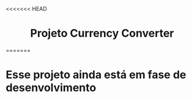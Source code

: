<<<<<<< HEAD
<h1 align="center">Projeto Currency Converter</h1>
=======
<h1 align="center>Currency Converte </h1>
>>>>>>> 5f3fd253927f0bf6b45c3200c1903356a16abc27
<p style="align:center">Esse projeto ainda está em fase de desenvolvimento</p>
